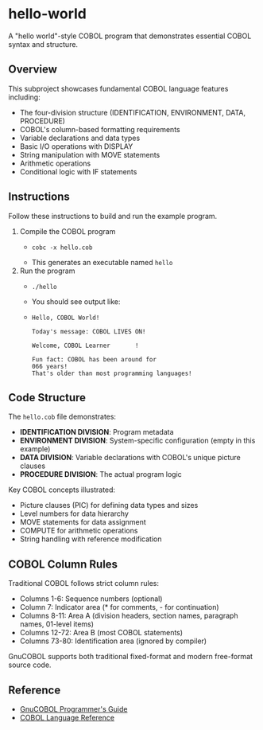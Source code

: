 # hello-world

A "hello world"-style COBOL program that demonstrates essential COBOL syntax and structure.


## Overview

This subproject showcases fundamental COBOL language features including:

* The four-division structure (IDENTIFICATION, ENVIRONMENT, DATA, PROCEDURE)
* COBOL's column-based formatting requirements
* Variable declarations and data types
* Basic I/O operations with DISPLAY
* String manipulation with MOVE statements
* Arithmetic operations
* Conditional logic with IF statements


## Instructions

Follow these instructions to build and run the example program.

1. Compile the COBOL program
   * ```shell
     cobc -x hello.cob
     ```
   * This generates an executable named `hello`
2. Run the program
   * ```shell
     ./hello
     ```
   * You should see output like:
   * ```text
     Hello, COBOL World! 
      
     Today's message: COBOL LIVES ON!
      
     Welcome, COBOL Learner       !
      
     Fun fact: COBOL has been around for                          066 years!
     That's older than most programming languages!
     ```


## Code Structure

The `hello.cob` file demonstrates:
- **IDENTIFICATION DIVISION**: Program metadata
- **ENVIRONMENT DIVISION**: System-specific configuration (empty in this example)
- **DATA DIVISION**: Variable declarations with COBOL's unique picture clauses
- **PROCEDURE DIVISION**: The actual program logic

Key COBOL concepts illustrated:
- Picture clauses (PIC) for defining data types and sizes
- Level numbers for data hierarchy
- MOVE statements for data assignment
- COMPUTE for arithmetic operations
- String handling with reference modification


## COBOL Column Rules

Traditional COBOL follows strict column rules:
- Columns 1-6: Sequence numbers (optional)
- Column 7: Indicator area (* for comments, - for continuation)
- Columns 8-11: Area A (division headers, section names, paragraph names, 01-level items)
- Columns 12-72: Area B (most COBOL statements)
- Columns 73-80: Identification area (ignored by compiler)

GnuCOBOL supports both traditional fixed-format and modern free-format source code.


## Reference

* [GnuCOBOL Programmer's Guide](https://gnucobol.sourceforge.io/guides.html)
* [COBOL Language Reference](https://www.ibm.com/docs/en/cobol-zos)
